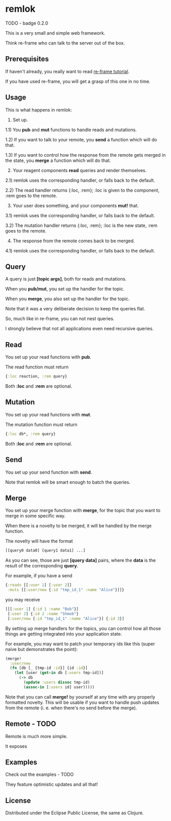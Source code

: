 # remlok

TODO - badge 0.2.0

This is a very small and simple web framework.

Think re-frame who can talk to the server out of the box.

## Prerequisites

If haven't already, you really want to read [re-frame tutorial](https://github.com/Day8/re-frame).

If you have used re-frame, you will get a grasp of this one in no time.

## Usage

This is what happens in remlok:

1) Set up.

1.1) You **pub** and **mut** functions to handle reads and mutations.

1.2) If you want to talk to your remote, you **send** a function which will do that.
 
1.3) If you want to control how the response from the remote gets merged in the state, you **merge** a function which will do that.

2) Your reagent components **read** queries and render themselves.

2.1) remlok uses the corresponding handler, or falls back to the default.

2.2) The read handler returns {:loc, :rem}; :loc is given to the component, :rem goes to the remote. 

3) Your user does something, and your components **mut!** that.

3.1) remlok uses the corresponding handler, or falls back to the default.

3.2) The mutation handler returns {:loc, :rem}; :loc is the new state, :rem goes to the remote.

4) The response from the remote comes back to be merged.

4.1) remlok uses the corresponding handler, or falls back to the default.

## Query

A query is just **[topic args]**, both for reads and mutations.

When you **pub/mut**, you set up the handler for the topic.

When you **merge**, you also set up the handler for the topic.

Note that it was a very deliberate decision to keep the queries flat.

So, much like in re-frame, you can not nest queries.

I strongly believe that not all applications even need recursive queries.

## Read

You set up your read functions with **pub**.

The read function must return 

```clojure
{:loc reaction, :rem query}
```

Both **:loc** and **:rem** are optional.

## Mutation

You set up your read functions with **mut**.

The mutation function must return 

```clojure
{:loc db*, :rem query}
```

Both **:loc** and **:rem** are optional.

## Send

You set up your send function with **send**.

Note that remlok will be smart enough to batch the queries.

## Merge

You set up your merge function with **merge**, for the topic that you want to merge in some specific way.

When there is a novelty to be merged, it will be handled by the merge function.

The novelty will have the format 

```clojure
[[query0 data0] [query1 data1] ...]
```

As you can see, those are just **[query data]** pairs, where the **data** is the result of the corresponding **query**.

For example, if you have a send

```clojure
{:reads [[:user 1] [:user 2]]
 :muts [[:user/new {:id "tmp_id_1" :name "Alice"}]]}
```

you may receive

```clojure
[[[:user 1] {:id 1 :name "Bob"}]
 [:user 2] {:id 2 :name "Shmob"}
 [:user/new {:id "tmp_id_1" :name "Alice"}] {:id 3}]
```

By setting up merge handlers for the topics, you can control how all those things are getting integrated into your application state.

For example, you may want to patch your temporary ids like this (super naive but demonstrates the point):

```clojure
(merge!
  :user/new
  (fn [db [_ {tmp-id :id}] {id :id}]
    (let [user (get-in db [:users tmp-id])]
      (-> db
        (update :users dissoc tmp-id)
        (assoc-in [:users id] user)))))
```

Note that you can call **merge!** by yourself at any time with any properly formatted novelty.
This will be usable if you want to handle push updates from the remote (i. e. when there's no send before the merge).

## Remote - TODO

Remote is much more simple.

It exposes 

## Examples

Check out the examples - TODO

They feature optimistic updates and all that!

## License

Distributed under the Eclipse Public License, the same as Clojure.